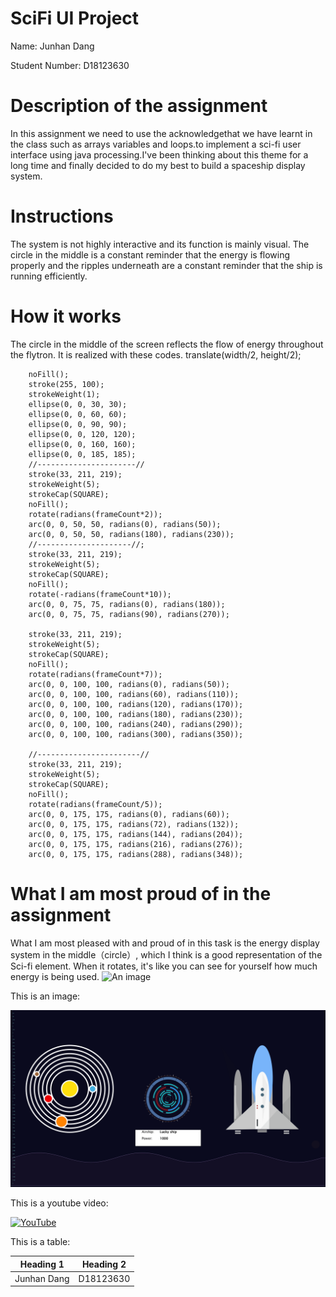 # SciFi UI Project

Name: Junhan Dang

Student Number: D18123630


# Description of the assignment
In this assignment we need to use the acknowledgethat  we have learnt in the class such as arrays variables and loops.to implement a sci-fi user interface using java processing.I've been thinking about this theme for a long time and finally decided to do my best to build a spaceship display system.

# Instructions
The system is not highly interactive and its function is mainly visual. The circle in the middle is a constant reminder that the energy is flowing properly and the ripples underneath are a constant reminder that the ship is running efficiently.

# How it works
The circle in the middle of the screen reflects the flow of energy throughout the flytron. It is realized with these codes.
     translate(width/2, height/2);
        

  
    
        noFill();
        stroke(255, 100);
        strokeWeight(1);
        ellipse(0, 0, 30, 30);
        ellipse(0, 0, 60, 60);
        ellipse(0, 0, 90, 90);
        ellipse(0, 0, 120, 120);
        ellipse(0, 0, 160, 160);
        ellipse(0, 0, 185, 185);
        //----------------------//
        stroke(33, 211, 219);
        strokeWeight(5);
        strokeCap(SQUARE);
        noFill();
        rotate(radians(frameCount*2));
        arc(0, 0, 50, 50, radians(0), radians(50));
        arc(0, 0, 50, 50, radians(180), radians(230));
        //---------------------//;
        stroke(33, 211, 219);
        strokeWeight(5);
        strokeCap(SQUARE);
        noFill();
        rotate(-radians(frameCount*10));
        arc(0, 0, 75, 75, radians(0), radians(180));
        arc(0, 0, 75, 75, radians(90), radians(270));
    
        stroke(33, 211, 219);
        strokeWeight(5);
        strokeCap(SQUARE);
        noFill();
        rotate(radians(frameCount*7));
        arc(0, 0, 100, 100, radians(0), radians(50));
        arc(0, 0, 100, 100, radians(60), radians(110));
        arc(0, 0, 100, 100, radians(120), radians(170));
        arc(0, 0, 100, 100, radians(180), radians(230));
        arc(0, 0, 100, 100, radians(240), radians(290));
        arc(0, 0, 100, 100, radians(300), radians(350));
    
        //-----------------------//
        stroke(33, 211, 219);
        strokeWeight(5);
        strokeCap(SQUARE);
        noFill();
        rotate(radians(frameCount/5));
        arc(0, 0, 175, 175, radians(0), radians(60));
        arc(0, 0, 175, 175, radians(72), radians(132));
        arc(0, 0, 175, 175, radians(144), radians(204));
        arc(0, 0, 175, 175, radians(216), radians(276));
        arc(0, 0, 175, 175, radians(288), radians(348));
# What I am most proud of in the assignment

What I am most pleased with and proud of in this task is the energy display system in the middle（circle）, which I think is a good representation of the Sci-fi element. When it rotates, it's like you can see for yourself how much energy is being used.
![An image](images/)


This is an image:

![An image](images/123123123123123.PNG)


This is a youtube video:

[![YouTube](http://img.youtube.com/vi/J2kHSSFA4NU/0.jpg)](https://www.youtube.com/watch?v=J2kHSSFA4NU)

This is a table:

| Heading 1 | Heading 2 |
|-----------|-----------|
|Junhan Dang| D18123630|


